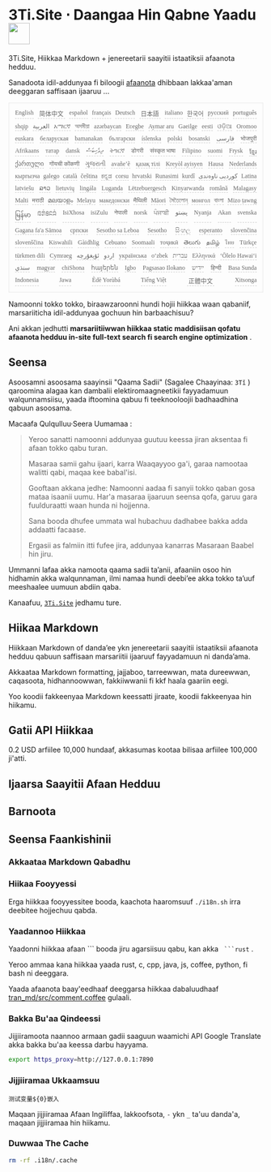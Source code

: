 <h1 style="justify-content:space-between">3Ti.Site ⋅ Daangaa Hin Qabne Yaadu<img src="//i-01.eu.org/3Ti/logo.svg" style="user-select:none;margin-top:-1px;width:42px"></h1>

3Ti.Site, Hiikkaa Markdown + jenereetarii saayitii istaatiksii afaanota hedduu.

Sanadoota idil-addunyaa fi biloogii [afaanota](https://github.com/i18n-site/node/blob/main/lang/src/index.js) dhibbaan lakkaa'aman deeggaran saffisaan ijaaruu ...

<pre class="langli" style="display:flex;flex-wrap:wrap;background:transparent;border:1px solid #eee;font-size:12px;box-shadow:0 0 3px inset #eee;padding:12px 5px 4px 12px;justify-content:space-between;"><style>pre.langli i{font-weight:300;font-family:s;margin-right:7px;margin-bottom:8px;font-style:normal;color:#666;border-bottom:1px dashed #ccc;}</style><i>English</i><i> 简体中文 </i><i>español</i><i>français</i><i>Deutsch</i><i> 日本語 </i><i>italiano</i><i>한국어</i><i>русский</i><i>português</i><i>shqip</i><i>‫العربية‬</i><i>አማርኛ</i><i>অসমীয়া</i><i>azərbaycan</i><i>Eʋegbe</i><i>Aymar aru</i><i>Gaeilge</i><i>eesti</i><i>ଓଡ଼ିଆ</i><i>Oromoo</i><i>euskara</i><i>беларуская</i><i>bamanakan</i><i>български</i><i>íslenska</i><i>polski</i><i>bosanski</i><i>‫فارسی‬</i><i>भोजपुरी</i><i>Afrikaans</i><i>татар</i><i>dansk</i><i>‫ދިވެހިބަސް‬</i><i>ትግርኛ</i><i>डोगरी</i><i>संस्कृत भाषा</i><i>Filipino</i><i>suomi</i><i>Frysk</i><i>ខ្មែរ</i><i>ქართული</i><i>गोंयची कोंकणी</i><i>ગુજરાતી</i><i>avañe’ẽ</i><i>қазақ тілі</i><i>Kreyòl ayisyen</i><i>Hausa</i><i>Nederlands</i><i>кыргызча</i><i>galego</i><i>català</i><i>čeština</i><i>ಕನ್ನಡ</i><i>corsu</i><i>hrvatski</i><i>Runasimi</i><i>kurdî</i><i>‫کوردیی ناوەندی‬</i><i>Latina</i><i>latviešu</i><i>ລາວ</i><i>lietuvių</i><i>lingála</i><i>Luganda</i><i>Lëtzebuergesch</i><i>Kinyarwanda</i><i>română</i><i>Malagasy</i><i>Malti</i><i>मराठी</i><i>മലയാളം</i><i>Melayu</i><i>македонски</i><i>मैथिली</i><i>Māori</i><i>মৈতৈলোন্</i><i>монгол</i><i>বাংলা</i><i>Mizo ṭawng</i><i>မြန်မာ</i><i>𞄀𞄄𞄰𞄩𞄍𞄜𞄰</i><i>IsiXhosa</i><i>isiZulu</i><i>नेपाली</i><i>norsk</i><i>ਪੰਜਾਬੀ</i><i>‫پښتو‬</i><i>Nyanja</i><i>Akan</i><i>svenska</i><i>Gagana fa'a Sāmoa</i><i>српски</i><i>Sesotho sa Leboa</i><i>Sesotho</i><i>සිංහල</i><i>esperanto</i><i>slovenčina</i><i>slovenščina</i><i>Kiswahili</i><i>Gàidhlig</i><i>Cebuano</i><i>Soomaali</i><i>тоҷикӣ</i><i>తెలుగు</i><i>தமிழ்</i><i>ไทย</i><i>Türkçe</i><i>türkmen dili</i><i>Cymraeg</i><i>‫ئۇيغۇرچە‬</i><i>‫اردو‬</i><i>українська</i><i>o‘zbek</i><i>‫עברית‬</i><i>Ελληνικά</i><i>ʻŌlelo Hawaiʻi</i><i>‫سنڌي‬</i><i>magyar</i><i>chiShona</i><i>հայերեն</i><i>Igbo</i><i>Pagsasao Ilokano</i><i>‫ייִדיש‬</i><i>हिन्दी</i><i>Basa Sunda</i><i>Indonesia</i><i>Jawa</i><i>Èdè Yorùbá</i><i>Tiếng Việt</i><i> 正體中文 </i><i>Xitsonga</i></pre>

Namoonni tokko tokko, biraawzaroonni hundi hojii hiikkaa waan qabaniif, marsariiticha idil-addunyaa gochuun hin barbaachisuu?

Ani akkan jedhutti **marsariitiiwwan hiikkaa static maddisiisan qofatu afaanota hedduu in-site full-text search fi search engine optimization** .

## Seensa

Asoosamni asoosama saayinsii &quot;Qaama Sadii&quot; (Sagalee Chaayinaa: `3Tǐ` ) qaroomina alagaa kan dambalii elektiromaagneetikii fayyadamuun walqunnamsiisu, yaada iftoomina qabuu fi teeknooloojii badhaadhina qabuun asoosama.

Macaafa Qulqulluu·Seera Uumamaa :

> Yeroo sanatti namoonni addunyaa guutuu keessa jiran aksentaa fi afaan tokko qabu turan.
>
> Masaraa samii gahu ijaari, karra Waaqayyoo ga'i, garaa namootaa walitti qabi, maqaa kee babal'isi.
>
> Gooftaan akkana jedhe: Namoonni aadaa fi sanyii tokko qaban gosa mataa isaanii uumu. Har'a masaraa ijaaruun seensa qofa, garuu gara fuulduraatti waan hunda ni hojjenna.
>
> Sana booda dhufee ummata wal hubachuu dadhabee bakka adda addaatti facaase.
>
> Ergasii as falmiin itti fufee jira, addunyaa kanarras Masaraan Baabel hin jiru.

Ummanni lafaa akka namoota qaama sadii ta’anii, afaaniin osoo hin hidhamin akka walqunnaman, ilmi namaa hundi deebi’ee akka tokko ta’uuf meeshaalee uumuun abdiin qaba.

Kanaafuu, [`3Ti.Site`](//3Ti.Site) jedhamu ture.

## Hiikaa Markdown

Hiikkaan Markdown of danda’ee ykn jenereetarii saayitii istaatiksii afaanota hedduu qabuun saffisaan marsariitii ijaaruuf fayyadamuun ni danda’ama.

Akkaataa Markdown formatting, jajjaboo, tarreewwan, mata dureewwan, caqasoota, hidhannoowwan, fakkiiwwanii fi kkf haala gaariin eegi.

Yoo koodii fakkeenyaa Markdown keessatti jiraate, koodii fakkeenyaa hin hiikamu.

## Gatii API Hiikkaa

0.2 USD arfiilee 10,000 hundaaf, akkasumas kootaa bilisaa arfiilee 100,000 ji'atti.

## Ijaarsa Saayitii Afaan Hedduu

## Barnoota

## Seensa Faankishinii

### Akkaataa Markdown Qabadhu

### Hiikaa Fooyyessi

Erga hiikkaa fooyyessitee booda, kaachota haaromsuuf `./i18n.sh` irra deebitee hojjechuu qabda.

### Yaadannoo Hiikkaa

Yaadonni hiikkaa afaan \``` booda jiru agarsiisuu qabu, kan akka ` ```rust` .

Yeroo ammaa kana hiikkaa yaada rust, c, cpp, java, js, coffee, python, fi bash ni deeggara.

Yaada afaanota baay'eedhaaf deeggarsa hiikkaa dabaluudhaaf [tran_md/src/comment.coffee](https://github.com/i18n-site/node/blob/main/tran_md/src/comment.coffee) gulaali.

### Bakka Bu'aa Qindeessi

Jijjiiramoota naannoo armaan gadii saaguun waamichi API Google Translate akka bakka bu'aa keessa darbu hayyama.

```bash
export https_proxy=http://127.0.0.1:7890
```

### Jijjiiramaa Ukkaamsuu

```
测试变量${0}嵌入
```

Maqaan jijjiiramaa Afaan Ingiliffaa, lakkoofsota, `-` ykn `_` ta'uu danda'a, maqaan jijjiiramaa hin hiikamu.

### Duwwaa The Cache

```bash
rm -rf .i18n/.cache
```
